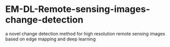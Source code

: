 # EM-DL-Remote-sensing-images-change-detection
a novel change detection method for high resolution remote sensing images based on edge mapping and deep learning
